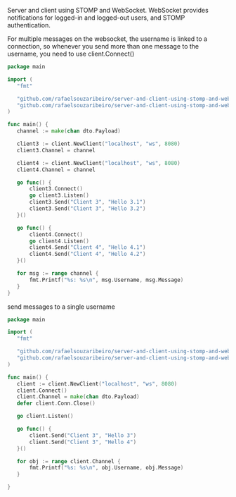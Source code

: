 Server and client using STOMP and WebSocket. WebSocket provides notifications for logged-in and logged-out users, and STOMP authentication.

For multiple messages on the websocket, the username is linked to a connection, so whenever you send more than one message to the username, you need to use client.Connect()

 ```go
package main

import (
	"fmt"

	"github.com/rafaelsouzaribeiro/server-and-client-using-stomp-and-websocket-in-golang/internal/infra/web/websocket/client"
	"github.com/rafaelsouzaribeiro/server-and-client-using-stomp-and-websocket-in-golang/internal/usecase/dto"
)

func main() {
	channel := make(chan dto.Payload)

	client3 := client.NewClient("localhost", "ws", 8080)
	client3.Channel = channel

	client4 := client.NewClient("localhost", "ws", 8080)
	client4.Channel = channel

	go func() {
		client3.Connect()
		go client3.Listen()
		client3.Send("Client 3", "Hello 3.1")
		client3.Send("Client 3", "Hello 3.2")
	}()

	go func() {
		client4.Connect()
		go client4.Listen()
		client4.Send("Client 4", "Hello 4.1")
		client4.Send("Client 4", "Hello 4.2")
	}()

	for msg := range channel {
		fmt.Printf("%s: %s\n", msg.Username, msg.Message)
	}
}

```
send messages to a single username

 ```go
package main

import (
	"fmt"

	"github.com/rafaelsouzaribeiro/server-and-client-using-stomp-and-websocket-in-golang/internal/infra/web/websocket/client"
	"github.com/rafaelsouzaribeiro/server-and-client-using-stomp-and-websocket-in-golang/internal/usecase/dto"
)

func main() {
	client := client.NewClient("localhost", "ws", 8080)
	client.Connect()
	client.Channel = make(chan dto.Payload)
	defer client.Conn.Close()

	go client.Listen()

	go func() {
		client.Send("Client 3", "Hello 3")
		client.Send("Client 3", "Hello 4")
	}()

	for obj := range client.Channel {
		fmt.Printf("%s: %s\n", obj.Username, obj.Message)
	}

}

 ```